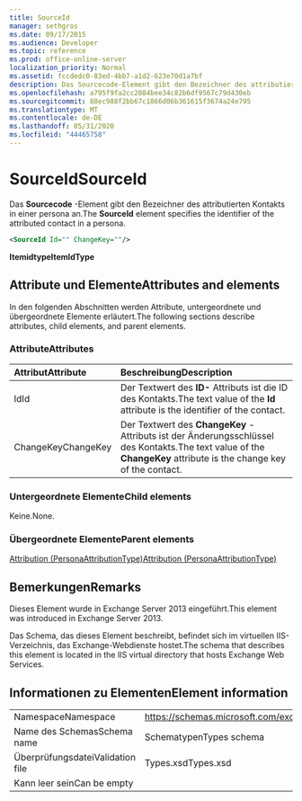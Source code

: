 ```yaml
---
title: SourceId
manager: sethgros
ms.date: 09/17/2015
ms.audience: Developer
ms.topic: reference
ms.prod: office-online-server
localization_priority: Normal
ms.assetid: fccdedc0-83ed-4bb7-a1d2-623e70d1a7bf
description: Das Sourcecode-Element gibt den Bezeichner des attributierten Kontakts in einer persona an.
ms.openlocfilehash: a795f9fa2cc2084bee34c82b6df9567c79d430eb
ms.sourcegitcommit: 88ec988f2bb67c1866d06b361615f3674a24e795
ms.translationtype: MT
ms.contentlocale: de-DE
ms.lasthandoff: 05/31/2020
ms.locfileid: "44465758"
---
```

# <a name="sourceid"></a><span data-ttu-id="ea0d5-103">SourceId</span><span class="sxs-lookup"><span data-stu-id="ea0d5-103">SourceId</span></span>

<span data-ttu-id="ea0d5-104">Das **Sourcecode** -Element gibt den Bezeichner des attributierten Kontakts in einer persona an.</span><span class="sxs-lookup"><span data-stu-id="ea0d5-104">The **SourceId** element specifies the identifier of the attributed contact in a persona.</span></span> 
  
```XML
<SourceId Id="" ChangeKey=""/>
```

 <span data-ttu-id="ea0d5-105">**Itemidtype**</span><span class="sxs-lookup"><span data-stu-id="ea0d5-105">**ItemIdType**</span></span>
## <a name="attributes-and-elements"></a><span data-ttu-id="ea0d5-106">Attribute und Elemente</span><span class="sxs-lookup"><span data-stu-id="ea0d5-106">Attributes and elements</span></span>

<span data-ttu-id="ea0d5-107">In den folgenden Abschnitten werden Attribute, untergeordnete und übergeordnete Elemente erläutert.</span><span class="sxs-lookup"><span data-stu-id="ea0d5-107">The following sections describe attributes, child elements, and parent elements.</span></span>
  
### <a name="attributes"></a><span data-ttu-id="ea0d5-108">Attribute</span><span class="sxs-lookup"><span data-stu-id="ea0d5-108">Attributes</span></span>

|<span data-ttu-id="ea0d5-109">**Attribut**</span><span class="sxs-lookup"><span data-stu-id="ea0d5-109">**Attribute**</span></span>|<span data-ttu-id="ea0d5-110">**Beschreibung**</span><span class="sxs-lookup"><span data-stu-id="ea0d5-110">**Description**</span></span>|
|:-----|:-----|
|<span data-ttu-id="ea0d5-111">Id</span><span class="sxs-lookup"><span data-stu-id="ea0d5-111">Id</span></span>  <br/> |<span data-ttu-id="ea0d5-112">Der Textwert des **ID-** Attributs ist die ID des Kontakts.</span><span class="sxs-lookup"><span data-stu-id="ea0d5-112">The text value of the **Id** attribute is the identifier of the contact.</span></span>  <br/> |
|<span data-ttu-id="ea0d5-113">ChangeKey</span><span class="sxs-lookup"><span data-stu-id="ea0d5-113">ChangeKey</span></span>  <br/> |<span data-ttu-id="ea0d5-114">Der Textwert des **ChangeKey** -Attributs ist der Änderungsschlüssel des Kontakts.</span><span class="sxs-lookup"><span data-stu-id="ea0d5-114">The text value of the **ChangeKey** attribute is the change key of the contact.</span></span>  <br/> |
   
### <a name="child-elements"></a><span data-ttu-id="ea0d5-115">Untergeordnete Elemente</span><span class="sxs-lookup"><span data-stu-id="ea0d5-115">Child elements</span></span>

<span data-ttu-id="ea0d5-116">Keine.</span><span class="sxs-lookup"><span data-stu-id="ea0d5-116">None.</span></span>
  
### <a name="parent-elements"></a><span data-ttu-id="ea0d5-117">Übergeordnete Elemente</span><span class="sxs-lookup"><span data-stu-id="ea0d5-117">Parent elements</span></span>

[<span data-ttu-id="ea0d5-118">Attribution (PersonaAttributionType)</span><span class="sxs-lookup"><span data-stu-id="ea0d5-118">Attribution (PersonaAttributionType)</span></span>](attribution-personaattributiontype.md)
  
## <a name="remarks"></a><span data-ttu-id="ea0d5-119">Bemerkungen</span><span class="sxs-lookup"><span data-stu-id="ea0d5-119">Remarks</span></span>

<span data-ttu-id="ea0d5-120">Dieses Element wurde in Exchange Server 2013 eingeführt.</span><span class="sxs-lookup"><span data-stu-id="ea0d5-120">This element was introduced in Exchange Server 2013.</span></span>
  
<span data-ttu-id="ea0d5-121">Das Schema, das dieses Element beschreibt, befindet sich im virtuellen IIS-Verzeichnis, das Exchange-Webdienste hostet.</span><span class="sxs-lookup"><span data-stu-id="ea0d5-121">The schema that describes this element is located in the IIS virtual directory that hosts Exchange Web Services.</span></span>
  
## <a name="element-information"></a><span data-ttu-id="ea0d5-122">Informationen zu Elementen</span><span class="sxs-lookup"><span data-stu-id="ea0d5-122">Element information</span></span>

|||
|:-----|:-----|
|<span data-ttu-id="ea0d5-123">Namespace</span><span class="sxs-lookup"><span data-stu-id="ea0d5-123">Namespace</span></span>  <br/> |https://schemas.microsoft.com/exchange/services/2006/types  <br/> |
|<span data-ttu-id="ea0d5-124">Name des Schemas</span><span class="sxs-lookup"><span data-stu-id="ea0d5-124">Schema name</span></span>  <br/> |<span data-ttu-id="ea0d5-125">Schematypen</span><span class="sxs-lookup"><span data-stu-id="ea0d5-125">Types schema</span></span>  <br/> |
|<span data-ttu-id="ea0d5-126">Überprüfungsdatei</span><span class="sxs-lookup"><span data-stu-id="ea0d5-126">Validation file</span></span>  <br/> |<span data-ttu-id="ea0d5-127">Types.xsd</span><span class="sxs-lookup"><span data-stu-id="ea0d5-127">Types.xsd</span></span>  <br/> |
|<span data-ttu-id="ea0d5-128">Kann leer sein</span><span class="sxs-lookup"><span data-stu-id="ea0d5-128">Can be empty</span></span>  <br/> ||
   

